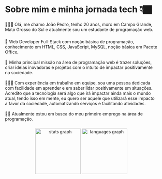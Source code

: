<h1 align="left">Sobre mim e minha jornada tech 👇🏿</h1>

###

<p align="left">🙋🏽‍♂️ Olá, me chamo João Pedro, tenho 20 anos, moro em Campo Grande, Mato Grosso do Sul e atualmente sou um estudante de programação web.</p>

###

<p align="left">📱 Web Developer Full-Stack com noção básica de programação, conhecimento em HTML, CSS, JavaScript, MySQL, noção básica em Pacote Office.<br><br>🎒 Minha principal missão na área de programação web é trazer soluções, criar ideias inovadoras e projetos com o intuito de impactar positivamente na sociedade.<br><br>👨🏽‍💻 Com experiência em trabalho em equipe, sou uma pessoa dedicada com facilidade em aprender e em saber lidar positivamente em situações. Acredito que a tecnologia será algo que irá impactar ainda mais o mundo atual, tendo isso em mente, eu quero ser aquele que utilizará esse impacto a favor da sociedade, automatizando serviços e facilitando atividades.<br><br>✍🏼 Atualmente estou em busca do meu primeiro emprego na área de programação.</p>

###

<div align="center">
  <img src="https://github-readme-stats.vercel.app/api?username=JoaoPedroC-Dev&hide_title=false&hide_rank=false&show_icons=true&include_all_commits=true&count_private=true&disable_animations=false&theme=dracula&locale=en&hide_border=false&order=1" height="150" alt="stats graph"  />
  <img src="https://github-readme-stats.vercel.app/api/top-langs?username=JoaoPedroC-Dev&locale=en&hide_title=false&layout=compact&card_width=320&langs_count=5&theme=dracula&hide_border=false&order=2" height="150" alt="languages graph"  />
</div>

###


<!--
**JoaoPedroC-Dev/JoaoPedroC-Dev** is a ✨ _special_ ✨ repository because its `README.md` (this file) appears on your GitHub profile.

Here are some ideas to get you started:

- 🔭 I’m currently working on ...
- 🌱 I’m currently learning ...
- 👯 I’m looking to collaborate on ...
- 🤔 I’m looking for help with ...
- 💬 Ask me about ...
- 📫 How to reach me: ...
- 😄 Pronouns: ...
- ⚡ Fun fact: ...
-->
